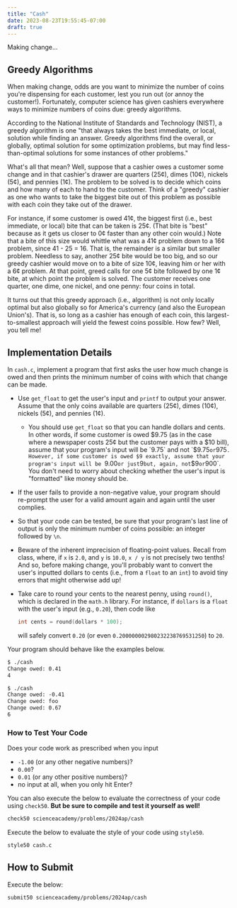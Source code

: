 ```yaml
---
title: "Cash"
date: 2023-08-23T19:55:45-07:00
draft: true
---
```


Making change...

<!--more-->

## Greedy Algorithms

When making change, odds are you want to minimize the number of coins you're dispensing for each customer, lest you run out (or annoy the customer!).  Fortunately, computer science has given cashiers everywhere ways to minimize numbers of coins due: greedy algorithms.

According to the National Institute of Standards and Technology (NIST), a greedy algorithm is one "that always takes the best immediate, or local, solution while finding an answer. Greedy algorithms find the overall, or globally, optimal solution for some optimization problems, but may find less-than-optimal solutions for some instances of other problems."

What's all that mean? Well, suppose that a cashier owes a customer some change and in that cashier's drawer are quarters (25¢), dimes (10¢), nickels (5¢), and pennies (1¢). The problem to be solved is to decide which coins and how many of each to hand to the customer. Think of a "greedy" cashier as one who wants to take the biggest bite out of this problem as possible with each coin they take out of the drawer.

For instance, if some customer is owed 41¢, the biggest first (i.e., best immediate, or local) bite that can be taken is 25¢. (That bite is "best" because as it gets us closer to 0¢ faster than any other coin would.) Note that a bite of this size would whittle what was a 41¢ problem down to a 16¢ problem, since 41 - 25 = 16. That is, the remainder is a similar but smaller problem. Needless to say, another 25¢ bite would be too big, and so our greedy cashier would move on to a bite of size 10¢, leaving him or her with a 6¢ problem. At that point, greed calls for one 5¢ bite followed by one 1¢ bite, at which point the problem is solved. The customer receives one quarter, one dime, one nickel, and one penny: four coins in total.

It turns out that this greedy approach (i.e., algorithm) is not only locally optimal but also globally so for America's currency (and also the European Union's). That is, so long as a cashier has enough of each coin, this largest-to-smallest approach will yield the fewest coins possible. How few? Well, you tell me!

## Implementation Details

In `cash.c`, implement a program that first asks the user how much change is owed and then prints the minimum number of coins with which that change can be made.

* Use `get_float` to get the user's input and `printf` to output your answer. Assume that the only coins available are quarters (25¢), dimes (10¢), nickels (5¢), and pennies (1¢).
    * You should use `get_float` so that you can handle dollars and cents. In other words, if some customer is owed $9.75 (as in the case where a newspaper costs 25¢ but the customer pays with a $10 bill), assume that your program's input will be `9.75` and not `$9.75` or `975`. However, if some customer is owed $9 exactly, assume that your program's input will be `9.00` or just `9` but, again, not `$9` or `900`. You don't need to worry about checking whether the user's input is "formatted" like money should be.
* If the user fails to provide a non-negative value, your program should re-prompt the user for a valid amount again and again until the user complies.
* So that your code can be tested, be sure that your program's last line of output is only the minimum number of coins possible: an integer followed by `\n`.
* Beware  of the inherent imprecision of floating-point values. Recall from class, where, if `x` is `2.0`, and `y` is `10.0`, `x / y` is not precisely two tenths! And so, before making change, you'll probably want to convert the user's inputted dollars to cents (i.e., from a `float` to an `int`) to avoid tiny errors that might otherwise add up!
* Take care to round your cents to the nearest penny, using `round()`, which is declared in the `math.h` library. For instance, if `dollars` is a `float` with the user's input (e.g., `0.20`), then code like

  ```c
  int cents = round(dollars * 100);
  ```

  will safely convert `0.20` (or even `0.200000002980232238769531250`) to `20`.

Your program should behave like the examples below.

```md
$ ./cash
Change owed: 0.41
4
```

```md
$ ./cash
Change owed: -0.41
Change owed: foo
Change owed: 0.67
6
```

### How to Test Your Code

Does your code work as prescribed when you input

* `-1.00` (or any other negative numbers)?
* `0.00`?
* `0.01` (or any other positive numbers)?
* no input at all, when you only hit Enter?

You can also execute the below to evaluate the correctness of your code using `check50`. **But be sure to compile and test it yourself as well!**

```md
check50 scienceacademy/problems/2024ap/cash
```

Execute the below to evaluate the style of your code using `style50`.

```md
style50 cash.c
```

## How to Submit

Execute the below:

```md
submit50 scienceacademy/problems/2024ap/cash
```
